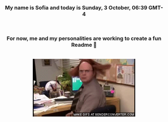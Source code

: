 


<div align="center">
<h3 >My name is Sofia and today is Sunday, 3 October, 06:39 GMT-4</h3><br>
<h3 >For now, me and my personalities are working to create a fun Readme 👋
</h3><br>
<img src='img/dwight.gif' alt='working...'/>
</div>
